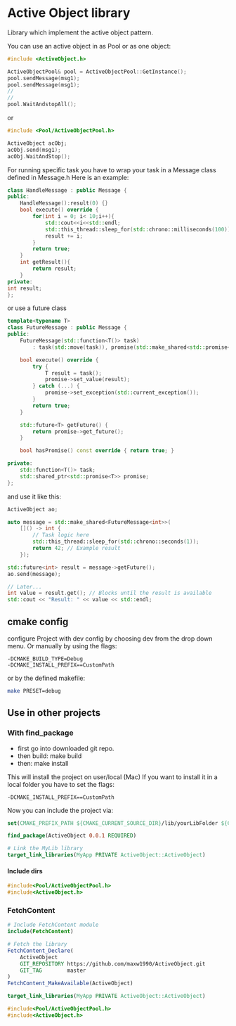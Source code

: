 # Active Object library

Library which implement the active object pattern.

You can use an active object in as Pool or as one object:

```cpp
#include <ActiveObject.h>

ActiveObjectPool& pool = ActiveObjectPool::GetInstance();
pool.sendMessage(msg1);
pool.sendMessage(msg1);
//
//
pool.WaitAndstopAll();
```

or

```cpp
#include <Pool/ActiveObjectPool.h>

ActiveObject acObj;
acObj.send(msg1);
acObj.WaitAndStop();
```

For running specific task you have to wrap your task in a Message class
defined in Message.h Here is an example:

```cpp
class HandleMessage : public Message {
public:
    HandleMessage():result(0) {}
    bool execute() override {
        for(int i = 0; i< 10;i++){
            std::cout<<i<<std::endl;
            std::this_thread::sleep_for(std::chrono::milliseconds(100));
            result += i;
        }
        return true;
    }
    int getResult(){
        return result;
    }
private:
int result;
};
```

or use a future class

```cpp
template<typename T>
class FutureMessage : public Message {
public:
    FutureMessage(std::function<T()> task)
        : task(std::move(task)), promise(std::make_shared<std::promise<T>>()) {}

    bool execute() override {
        try {
            T result = task();
            promise->set_value(result);
        } catch (...) {
            promise->set_exception(std::current_exception());
        }
        return true;
    }

    std::future<T> getFuture() {
        return promise->get_future();
    }

    bool hasPromise() const override { return true; }

private:
    std::function<T()> task;
    std::shared_ptr<std::promise<T>> promise;
};
```

and use it like this:

```cpp
ActiveObject ao;

auto message = std::make_shared<FutureMessage<int>>(
    []() -> int {
        // Task logic here
        std::this_thread::sleep_for(std::chrono::seconds(1));
        return 42; // Example result
    });

std::future<int> result = message->getFuture();
ao.send(message);

// Later...
int value = result.get(); // Blocks until the result is available
std::cout << "Result: " << value << std::endl;
```

## cmake config

configure Project with dev config by choosing dev from the drop down menu.
Or manually by using the flags:

```shell
-DCMAKE_BUILD_TYPE=Debug 
-DCMAKE_INSTALL_PREFIX==CustomPath
```

or by the defined makefile:

```bash
make PRESET=debug
```

## Use in other projects

### With find_package

- first go into downloaded git repo.
- then build: make build
- then: make install

This will install the project on user/local (Mac)
If you want to install it in a local folder you have to set the flags:

```shell
-DCMAKE_INSTALL_PREFIX==CustomPath
```

Now you can include the project via:

```Cmake
set(CMAKE_PREFIX_PATH ${CMAKE_CURRENT_SOURCE_DIR}/lib/yourLibFolder ${CMAKE_PREFIX_PATH})

find_package(ActiveObject 0.0.1 REQUIRED)

# Link the MyLib library
target_link_libraries(MyApp PRIVATE ActiveObject::ActiveObject)
```

#### Include dirs

```c++
#include<Pool/ActiveObjectPool.h>
#include<ActiveObject.h>
```

### FetchContent

```Cmake
# Include FetchContent module
include(FetchContent)

# Fetch the library
FetchContent_Declare(
    ActiveObject
    GIT_REPOSITORY https://github.com/maxw1990/ActiveObject.git
    GIT_TAG        master
)
FetchContent_MakeAvailable(ActiveObject)

target_link_libraries(MyApp PRIVATE ActiveObject::ActiveObject)
```

```c++
#include<Pool/ActiveObjectPool.h>
#include<ActiveObject.h>
```
